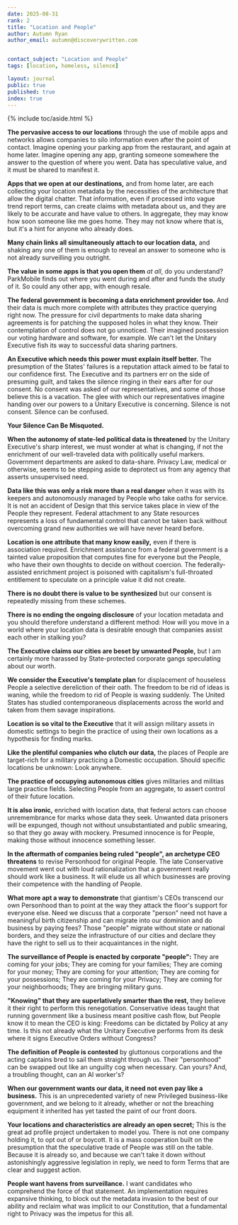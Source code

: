 ```yaml
---
date: 2025-08-31
rank: 2
title: "Location and People"
author: Autumn Ryan
author_email: autumn@discoverywritten.com


contact_subject: "Location and People"
tags: [location, homeless, silence]

layout: journal
public: true
published: true
index: true
---
```


{% include toc/aside.html %}

**The pervasive access to our locations** through the use of mobile apps and networks allows companies to silo information even after the point of contact. Imagine opening your parking app from the restaurant, and again at home later. Imagine opening any app, granting someone somewhere the answer to the question of where you went. Data has speculative value, and it must be shared to manifest it.

**Apps that we open at our destinations,** and from home later, are each collecting your location metadata by the necessities of the architecture that allow the digital chatter. That information, even if processed into vague trend report terms, can create claims with metadata about us, and they are likely to be accurate and have value to others. In aggregate, they may know how soon someone like me goes home. They may not know where that is, but it's a hint for anyone who already does.

**Many chain links all simultaneously attach to our location data,** and shaking any one of them is enough to reveal an answer to someone who is not already surveilling you outright.

**The value in some apps is that you open them** _at all_, do you understand? ParkMobile finds out where you went during and after and funds the study of it. So could any other app, with enough resale.

**The federal government is becoming a data enrichment provider too.** And their data is much more complete with attributes they practice querying right now. The pressure for civil departments to make data sharing agreements is for patching the supposed holes in what they know. Their contemplation of control does not go unnoticed. Their imagined possession our voting hardware and software, for example. We can't let the Unitary Executive fish its way to successful data sharing partners.

**An Executive which needs this power must explain itself better.** The presumption of the States' failures is a reputation attack aimed to be fatal to our confidence first. The Executive and its partners err on the side of presuming guilt, and takes the silence ringing in their ears after for our consent. No consent was asked of our representatives, and some of those believe this is a vacation. The glee with which our representatives imagine handing over our powers to a Unitary Executive is concerning. Silence is not consent. Silence can be confused.

**Your Silence Can Be Misquoted.**

**When the autonomy of state-led political data is threatened** by the Unitary Executive's sharp interest, we must wonder at what is changing, if not the enrichment of our well-traveled data with politically useful markers. Government departments are asked to data-share. Privacy Law, medical or otherwise, seems to be stepping aside to deprotect us from any agency that asserts unsupervised need.

**Data like this was only a risk more than a real danger** when it was with its keepers and autonomously managed by People who take oaths for service. It is not an accident of Design that this service takes place in view of the People they represent. Federal attachment to any State resources represents a loss of fundamental control that cannot be taken back without overcoming grand new authorities we will have never heard before.

**Location is one attribute that many know easily,** even if there is association required. Enrichment assistance from a federal government is a tainted value proposition that computes fine for everyone but the People, who have their own thoughts to decide on without coercion. The federally-assisted enrichment project is poisoned with capitalism's full-throated entitlement to speculate on a principle value it did not create.

**There is no doubt there is value to be synthesized** but our consent is repeatedly missing from these schemes.

**There is no ending the ongoing disclosure** of your location metadata and you should therefore understand a different method: How will you move in a world where your location data is desirable enough that companies assist each other in stalking you?

**The Executive claims our cities are beset by unwanted People,** but I am certainly more harassed by State-protected corporate gangs speculating about our worth.

**We consider the Executive's template plan** for displacement of houseless People a selective dereliction of their oath. The freedom to be rid of ideas is waning, while the freedom to rid of People is waxing suddenly. The United States has studied contemporaneous displacements across the world and taken from them savage inspirations.

**Location is so vital to the Executive** that it will assign military assets in domestic settings to begin the practice of using their own locations as a hypothesis for finding marks.

**Like the plentiful companies who clutch our data,** the places of People are target-rich for a military practicing a Domestic occupation. Should specific locations be unknown: Look anywhere.

**The practice of occupying autonomous cities** gives militaries and militias large practice fields. Selecting People from an aggregate, to assert control of their future location.

**It is also ironic,** enriched with location data, that federal actors can choose unremembrance for marks whose data they seek. Unwanted data prisoners will be expunged, though not without unsubstantiated and public smearing, so that they go away with mockery. Presumed innocence is for People, making those without innocence something lesser.

**In the aftermath of companies being ruled "people", an archetype CEO threatens** to revise Personhood for original People. The late Conservative movement went out with loud rationalization that a government really should work like a business. It will elude us all which businesses are proving their competence with the handling of People.

**What more apt a way to demonstrate** that giantism's CEOs transcend our own Personhood than to point at the way they attack the floor's support for everyone else. Need we discuss that a corporate "person" need not have a meaningful birth citizenship and can migrate into our dominion and do business by paying fees? Those "people" migrate without state or national borders, and they seize the infrastructure of our cities and declare they have the right to sell us to their acquaintances in the night.

**The surveillance of People is enacted by corporate "people":** They are coming for your jobs; They are coming for your families; They are coming for your money; They are coming for your attention; They are coming for your possessions; They are coming for your Privacy; They are coming for your neighborhoods; They are bringing military guns.

**"Knowing" that they are superlatively smarter than the rest,** they believe it their right to perform this renegotiation. Conservative ideas taught that running government like a business meant positive cash flow, but People know it to mean the CEO is king: Freedoms can be dictated by Policy at any time. Is this not already what the Unitary Executive performs from its desk where it signs Executive Orders without Congress?

**The definition of People is contested** by gluttonous corporations and the acting captains bred to sail them straight through us. Their "personhood" can be swapped out like an unguilty cog when necessary. Can yours? And, a troubling thought, can an AI worker's?

**When our government wants our data, it need not even pay like a business.** This is an unprecedented variety of new Privileged business-like government, and we belong to it already, whether or not the breaching equipment it inherited has yet tasted the paint of our front doors.

**Your locations and characteristics are already an open secret;** This is the great ad profile project undertaken to model you. There is not one company holding it, to opt out of or boycott. It is a mass cooperation built on the presumption that the speculative trade of People was still on the table. Because it is already so, and because we can't take it down without astonishingly aggressive legislation in reply, we need to form Terms that are clear and suggest action.

**People want havens from surveillance.** I want candidates who comprehend the force of that statement. An implementation requires expansive thinking, to block out the metadata invasion to the best of our ability and reclaim what was implicit to our Constitution, that a fundamental right to Privacy was the impetus for this all.
